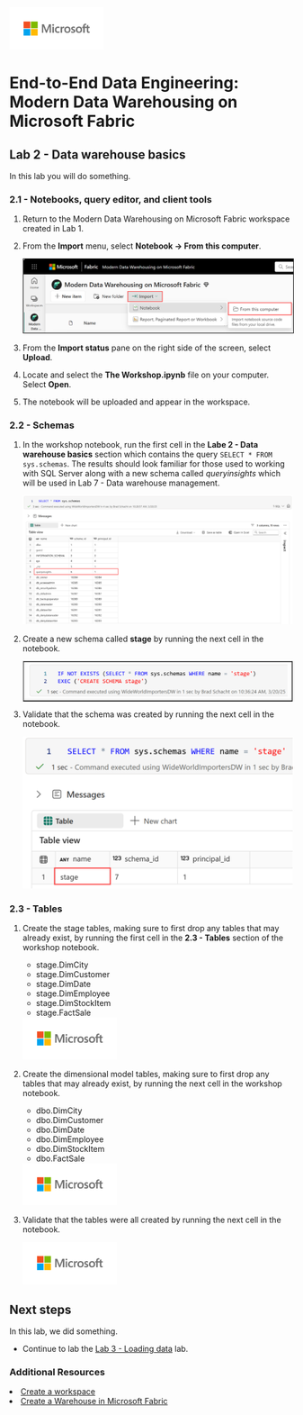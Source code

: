 <img src = "../assets/images/microsoft-logo.png" height = 75/>

# End-to-End Data Engineering:<br>Modern Data Warehousing on Microsoft Fabric

## Lab 2 - Data warehouse basics
In this lab you will do something. 

### 2.1 - Notebooks, query editor, and client tools
1. Return to the Modern Data Warehousing on Microsoft Fabric workspace created in Lab 1.

1. From the <b>Import</b> menu, select <b>Notebook -> From this computer</b>.

    <img src = "../assets/images/import_notebook_from_computer.png" style="border: 1.5px solid #000000;"/>

1. From the **Import status** pane on the right side of the screen, select **Upload**.

1. Locate and select the **The Workshop.ipynb** file on your computer. Select **Open**.

1. The notebook will be uploaded and appear in the workspace.

### 2.2 - Schemas

1. In the workshop notebook, run the first cell in the **Labe 2 - Data warehouse basics** section which contains the query ```SELECT * FROM sys.schemas```. The results should look familiar for those used to working with SQL Server along with a new schema called *queryinsights* which will be used in Lab 7 - Data warehouse management.

    <img src = "../assets/images/02_sys_schemas.png" />

1. Create a new schema called **stage** by running the next cell in the notebook.

    <table border="1" cellpadding="50"><tr><td><img src = "../assets/images/02_create_schema.png"/></td></tr></table>
    
1. Validate that the schema was created by running the next cell in the notebook.

    <img src = "../assets/images/02_schema_created.png"/>

### 2.3 - Tables

1. Create the stage tables, making sure to first drop any tables that may already exist, by running the first cell in the **2.3 - Tables** section of the workshop notebook.
    - stage.DimCity
    - stage.DimCustomer
    - stage.DimDate
    - stage.DimEmployee
    - stage.DimStockItem
    - stage.FactSale

    <img src = "../assets/images/microsoft-logo.png" height = 75/>

1. Create the dimensional model tables, making sure to first drop any tables that may already exist, by running the next cell in the workshop notebook. 
    - dbo.DimCity
    - dbo.DimCustomer
    - dbo.DimDate
    - dbo.DimEmployee
    - dbo.DimStockItem
    - dbo.FactSale

    <img src = "../assets/images/microsoft-logo.png" height = 75/>

1. Validate that the tables were all created by running the next cell in the notebook.

    <img src = "../assets/images/microsoft-logo.png" height = 75/>


## Next steps
In this lab, we did something.

- Continue to lab the [Lab 3 - Loading data](<03 - Loading Data.md>) lab.

### Additional Resources
<li><a href="https://learn.microsoft.com/en-us/fabric/fundamentals/create-workspaces" targer="_blank">Create a workspace</a></li>
<li><a href="https://learn.microsoft.com/en-us/fabric/data-warehouse/create-warehouse" targer="_blank">Create a Warehouse in Microsoft Fabric</a></li>